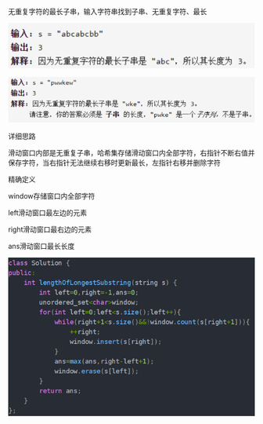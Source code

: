 无重复字符的最长子串，输入字符串找到子串、无重复字符、最长

![img](image/1627139566864.png)

![img](image/1627139573073.png)

详细思路

滑动窗口内部是无重复子串，哈希集存储滑动窗口内全部字符，右指针不断右值并保存字符，当右指针无法继续右移时更新最长，左指针右移并删除字符

精确定义

window存储窗口内全部字符

left滑动窗口最左边的元素

right滑动窗口最右边的元素

ans滑动窗口最长长度

![img](image/1627139942301.png)